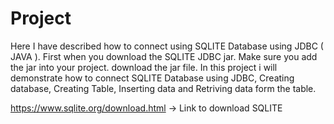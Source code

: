 # Project

Here I have described how to connect using SQLITE Database using JDBC ( JAVA ). 
First when you download the  SQLITE JDBC jar. Make sure you add the jar into your project.
download the jar file.
In this project i will demonstrate how to connect  SQLITE Database using JDBC, Creating database, Creating Table, Inserting data and Retriving data form the table.


https://www.sqlite.org/download.html -> Link to download SQLITE 
